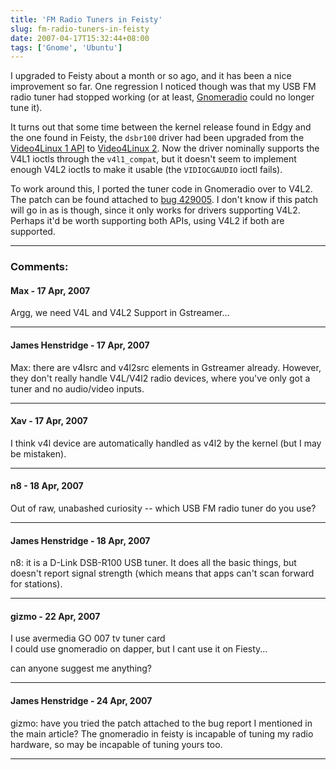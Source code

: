 ```yaml
---
title: 'FM Radio Tuners in Feisty'
slug: fm-radio-tuners-in-feisty
date: 2007-04-17T15:32:44+08:00
tags: ['Gnome', 'Ubuntu']
---
```


I upgraded to Feisty about a month or so ago, and it has been a nice
improvement so far. One regression I noticed though was that my USB FM
radio tuner had stopped working (or at least,
[Gnomeradio](http://www.wh-hms.uni-ulm.de/~mfcn/gnomeradio/) could no
longer tune it).

It turns out that some time between the kernel release found in Edgy and
the one found in Feisty, the `dsbr100` driver had been upgraded from the
[Video4Linux 1
API](http://www.linuxtv.org/downloads/video4linux/API/V4L1_API.html) to
[Video4Linux
2](http://www.linuxtv.org/downloads/video4linux/API/V4L2_API). Now the
driver nominally supports the V4L1 ioctls through the `v4l1_compat`, but
it doesn\'t seem to implement enough V4L2 ioctls to make it usable (the
`VIDIOCGAUDIO` ioctl fails).

To work around this, I ported the tuner code in Gnomeradio over to V4L2.
The patch can be found attached to [bug
429005](http://bugzilla.gnome.org/show_bug.cgi?id=429005 "Port radio tuner code over to the Video4Linux 2 API").
I don\'t know if this patch will go in as is though, since it only works
for drivers supporting V4L2. Perhaps it\'d be worth supporting both
APIs, using V4L2 if both are supported.

---
### Comments:
#### Max - <time datetime="2007-04-17 18:33:00">17 Apr, 2007</time>

Argg, we need V4L and V4L2 Support in Gstreamer\...

---
#### James Henstridge - <time datetime="2007-04-17 19:21:17">17 Apr, 2007</time>

Max: there are v4lsrc and v4l2src elements in Gstreamer already.
However, they don\'t really handle V4L/V4l2 radio devices, where you\'ve
only got a tuner and no audio/video inputs.

---
#### Xav - <time datetime="2007-04-17 23:33:22">17 Apr, 2007</time>

I think v4l device are automatically handled as v4l2 by the kernel (but
I may be mistaken).

---
#### n8 - <time datetime="2007-04-18 06:13:28">18 Apr, 2007</time>

Out of raw, unabashed curiosity \-- which USB FM radio tuner do you use?

---
#### James Henstridge - <time datetime="2007-04-18 10:35:13">18 Apr, 2007</time>

n8: it is a D-Link DSB-R100 USB tuner. It does all the basic things, but
doesn\'t report signal strength (which means that apps can\'t scan
forward for stations).

---
#### gizmo - <time datetime="2007-04-22 06:41:21">22 Apr, 2007</time>

I use avermedia GO 007 tv tuner card\
I could use gnomeradio on dapper, but I cant use it on Fiesty\...

can anyone suggest me anything?

---
#### James Henstridge - <time datetime="2007-04-24 23:59:56">24 Apr, 2007</time>

gizmo: have you tried the patch attached to the bug report I mentioned
in the main article? The gnomeradio in feisty is incapable of tuning my
radio hardware, so may be incapable of tuning yours too.

---
